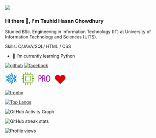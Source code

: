 ![](https://scontent.fdac155-1.fna.fbcdn.net/v/t39.30808-1/292085327_1478696025879214_2558203892127403882_n.jpg?stp=dst-jpg_s200x200&_nc_cat=105&ccb=1-7&_nc_sid=7206a8&_nc_eui2=AeE3zxNCrl0VAgoM4JYvq_naOBvTsQPj0QU4G9OxA-PRBYHybxxKBs5cT0uOG6jsKsfEr-V_e3Ny5xZpY3oia6wA&_nc_ohc=UP-w205RQrUAX-q3x-l&_nc_ht=scontent.fdac155-1.fna&oh=00_AfAR4497ILo75WPw2AacGhsPa0ILAl5BIE_ytS0d3csC_w&oe=6362D72C)
### Hi there 👋, I'm Tauhid Hasan Chowdhury


 Studied BSc. Engineering  in Information Technology (IT) at University of Information Technology and Sciences (UITS).

Skills: C/JAVA/SQL/ HTML / CSS

- 🌱 I’m currently learning Python 


[<img src='https://cdn.jsdelivr.net/npm/simple-icons@3.0.1/icons/github.svg' alt='github' height='40'>](https://github.com/Tauhid9)  [<img src='https://cdn.jsdelivr.net/npm/simple-icons@3.0.1/icons/facebook.svg' alt='facebook' height='40'>](https://www.facebook.com/26Tauhid)  

<a href='https://archiveprogram.github.com/'><img src='https://raw.githubusercontent.com/acervenky/animated-github-badges/master/assets/acbadge.gif' width='40' height='40'></a> <a href='https://docs.github.com/en/developers'><img src='https://raw.githubusercontent.com/acervenky/animated-github-badges/master/assets/devbadge.gif' width='40' height='40'></a> <a href='https://github.com/pricing'><img src='https://raw.githubusercontent.com/acervenky/animated-github-badges/master/assets/pro.gif' width='40' height='40'></a> <a href='https://docs.github.com/en/github/supporting-the-open-source-community-with-github-sponsors'><img src='https://raw.githubusercontent.com/acervenky/animated-github-badges/master/assets/sponsorbadge.gif' width='35' height='35'></a> 

[![trophy](https://github-profile-trophy.vercel.app/?username=Tauhid9)](https://github.com/ryo-ma/github-profile-trophy)

[![Top Langs](https://github-readme-stats.vercel.app/api/top-langs/?username=Tauhid9)](https://github.com/anuraghazra/github-readme-stats)
  

![GitHub Activity Graph](https://activity-graph.herokuapp.com/graph?username=Tauhid9)  

 

![GitHub streak stats](https://github-readme-streak-stats.herokuapp.com/?user=Tauhid9)  

![Profile views](https://gpvc.arturio.dev/Tauhid9)  
